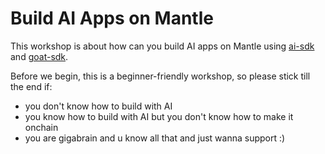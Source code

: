 # Build AI Apps on Mantle

This workshop is about how can you build AI apps on Mantle using [ai-sdk]() and [goat-sdk]().

Before we begin, this is a beginner-friendly workshop, so please stick till the end if:

- you don't know how to build with AI
- you know how to build with AI but you don't know how to make it onchain
- you are gigabrain and u know all that and just wanna support :)
